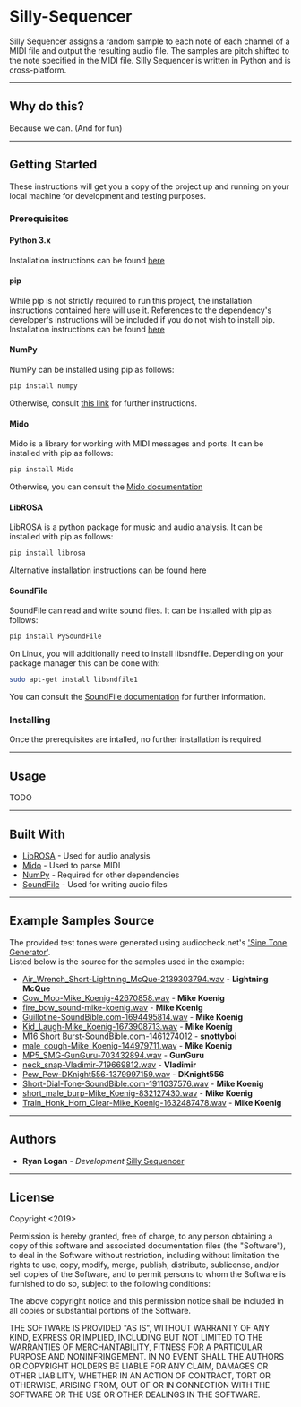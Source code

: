 # Silly-Sequencer
Silly Sequencer assigns a random sample to each note of each channel of a MIDI file and output the resulting audio file. The samples are pitch shifted to the note specified in the MIDI file. Silly Sequencer is written in Python and is cross-platform.

---

## Why do this?
Because we can. (And for fun)

---

## Getting Started
These instructions will get you a copy of the project up and running on your local machine for development and testing purposes. 

### Prerequisites
#### Python 3.x
Installation instructions can be found [here](https://docs.python.org/3/using/index.html)

#### pip
While pip is not strictly required to run this project, the installation instructions contained here will use it. References to the dependency's developer's instructions will be included if you do not wish to install pip. Installation instructions can be found [here](https://pip.pypa.io/en/stable/installing/)

#### NumPy
NumPy can be installed using pip as follows:
```bash
pip install numpy
```
Otherwise, consult [this link](https://docs.scipy.org/doc/numpy/user/install.html) for further instructions.

#### Mido
Mido is a library for working with MIDI messages and ports. It can be installed with pip as follows:
```bash
pip install Mido
```
Otherwise, you can consult the [Mido documentation](https://mido.readthedocs.io/en/latest/index.html)

#### LibROSA
LibROSA is a python package for music and audio analysis. It can be installed with pip as follows:
```bash
pip install librosa
```
Alternative installation instructions can be found [here](https://librosa.github.io/librosa/install.html)

#### SoundFile
SoundFile can read and write sound files. It can be installed with pip as follows:
```bash
pip install PySoundFile
```
On Linux, you will additionally need to install libsndfile. Depending on your package manager this can be done with:
```bash
sudo apt-get install libsndfile1
```
You can consult the [SoundFile documentation](https://pysoundfile.readthedocs.io/en/latest/#installation) for further information.

### Installing
Once the prerequisites are intalled, no further installation is required.

---

## Usage

TODO



--- 

## Built With

* [LibROSA](https://librosa.github.io/librosa/) - Used for audio analysis
* [Mido](https://mido.readthedocs.io/en/latest/) - Used to parse MIDI
* [NumPy](https://numpy.org/) - Required for other dependencies
* [SoundFile](https://pysoundfile.readthedocs.io/en/latest/) - Used for writing audio files

---

## Example Samples Source
The provided test tones were generated using audiocheck.net's ['Sine Tone Generator'](https://www.audiocheck.net/audiofrequencysignalgenerator_sinetone.php).  
Listed below is the source for the samples used in the example:  
* [Air_Wrench_Short-Lightning_McQue-2139303794.wav](http://soundbible.com/1975-Air-Wrench-Short.html) - **Lightning McQue**
* [Cow_Moo-Mike_Koenig-42670858.wav](http://soundbible.com/1778-Cow-Moo.html) - **Mike Koenig**
* [fire_bow_sound-mike-koenig.wav](http://soundbible.com/2108-Shoot-Arrow.html) - **Mike Koenig**
* [Guillotine-SoundBible.com-1694495814.wav](http://soundbible.com/1532-Guillotine.html) - **Mike Koenig**
* [Kid_Laugh-Mike_Koenig-1673908713.wav](http://soundbible.com/2026-Kid-Laugh.html) - **Mike Koenig**
* [M16 Short Burst-SoundBible.com-1461274012](http://soundbible.com/1374-M16-Short-Burst.html) - **snottyboi**
* [male_cough-Mike_Koenig-144979711.wav](http://soundbible.com/1864-Male-Cough.html) - **Mike Koenig**
* [MP5_SMG-GunGuru-703432894.wav](http://soundbible.com/2091-MP5-SMG-9mm.html) - **GunGuru**
* [neck_snap-Vladimir-719669812.wav](http://soundbible.com/1953-Neck-Snap.html) - **Vladimir**
* [Pew_Pew-DKnight556-1379997159.wav](http://soundbible.com/1949-Pew-Pew.html) - **DKnight556**
* [Short-Dial-Tone-SoundBible.com-1911037576.wav](http://soundbible.com/1118-Short-Dial-Tone.html) - **Mike Koenig**
* [short_male_burp-Mike_Koenig-832127430.wav](http://soundbible.com/1867-Short-Male-Burp.html) - **Mike Koenig**
* [Train_Honk_Horn_Clear-Mike_Koenig-1632487478.wav](http://soundbible.com/1696-Train-Honk-Horn-Clear.html) - **Mike Koenig**

---

## Authors

* **Ryan Logan** - *Development* [Silly Sequencer](https://github.com/rklogan/Silly-Sampler)

---

## License
Copyright <2019> <Ryan Logan>

Permission is hereby granted, free of charge, to any person obtaining a copy of this software and associated documentation files (the "Software"), to deal in the Software without restriction, including without limitation the rights to use, copy, modify, merge, publish, distribute, sublicense, and/or sell copies of the Software, and to permit persons to whom the Software is furnished to do so, subject to the following conditions:

The above copyright notice and this permission notice shall be included in all copies or substantial portions of the Software.

THE SOFTWARE IS PROVIDED "AS IS", WITHOUT WARRANTY OF ANY KIND, EXPRESS OR IMPLIED, INCLUDING BUT NOT LIMITED TO THE WARRANTIES OF MERCHANTABILITY, FITNESS FOR A PARTICULAR PURPOSE AND NONINFRINGEMENT. IN NO EVENT SHALL THE AUTHORS OR COPYRIGHT HOLDERS BE LIABLE FOR ANY CLAIM, DAMAGES OR OTHER LIABILITY, WHETHER IN AN ACTION OF CONTRACT, TORT OR OTHERWISE, ARISING FROM, OUT OF OR IN CONNECTION WITH THE SOFTWARE OR THE USE OR OTHER DEALINGS IN THE SOFTWARE.